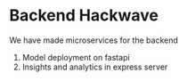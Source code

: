 # Backend Hackwave

We have made microservices for the backend
1) Model deployment on fastapi
2) Insights and analytics in express server
